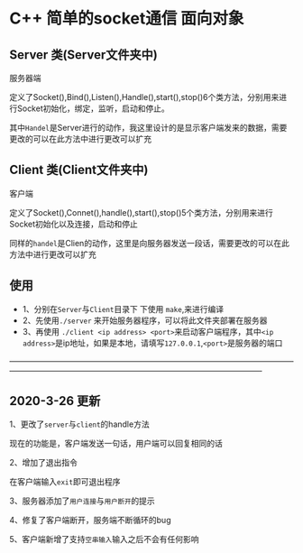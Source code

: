 # C++ 简单的socket通信 面向对象

## Server 类(Server文件夹中)

   服务器端

   定义了Socket(),Bind(),Listen(),Handle(),start(),stop()6个类方法，分别用来进行Socket初始化，绑定，监听，启动和停止。

   其中`Handel`是Server进行的动作，我这里设计的是显示客户端发来的数据，需要更改的可以在此方法中进行更改可以扩充

## Client 类(Client文件夹中)

   客户端

   定义了Socket(),Connet(),handle(),start(),stop()5个类方法，分别用来进行Socket初始化以及连接，启动和停止

   同样的`handel`是Clien的动作，这里是向服务器发送一段话，需要更改的可以在此方法中进行更改可以扩充

## 使用

   - 1、分别在`Server`与`Client`目录下 下使用 `make`,来进行编译
   - 2、先使用`./server` 来开始服务器程序，可以将此文件夹部署在服务器
   - 3、再使用 `./client <ip address> <port>`来启动客户端程序，其中`<ip address>`是ip地址，如果是本地，请填写`127.0.0.1`,`<port>`是服务器的端口



————————————————————————————————————————————————————————————————————

## 2020-3-26 更新

1、更改了`server`与`client`的handle方法

现在的功能是，客户端发送一句话，用户端可以回复相同的话



2、增加了退出指令

在客户端输入`exit`即可退出程序



3、服务器添加了`用户连接`与`用户断开`的提示



4、修复了客户端断开，服务端不断循环的bug



5、客户端新增了支持`空串输入`输入之后不会有任何影响